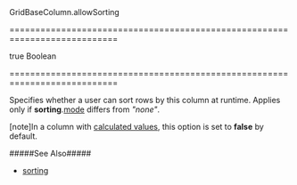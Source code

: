 <!--id-->GridBaseColumn.allowSorting<!--/id-->
===========================================================================
<!--default-->true<!--/default-->
<!--type-->Boolean<!--/type-->
===========================================================================

<!--shortDescription-->
Specifies whether a user can sort rows by this column at runtime. Applies only if **sorting**.[mode]({basewidgetpath}/Configuration/sorting/#mode) differs from *"none"*.
<!--/shortDescription-->

<!--fullDescription-->
[note]In a column with [calculated values]({basewidgetpath}/Configuration/columns/#calculateCellValue), this option is set to **false** by default.

#####See Also#####
- [sorting]({basewidgetpath}/Configuration/sorting/)
<!--/fullDescription-->